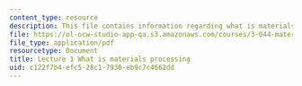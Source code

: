 ```yaml
---
content_type: resource
description: This file contains information regarding what is materials processing.
file: https://ol-ocw-studio-app-qa.s3.amazonaws.com/courses/3-044-materials-processing-spring-2013/c122f7b4efc528c17930eb9c7c4662dd_MIT3_044S13_Lec01.pdf
file_type: application/pdf
resourcetype: Document
title: Lecture 1 What is materials processing
uid: c122f7b4-efc5-28c1-7930-eb9c7c4662dd
---
```

